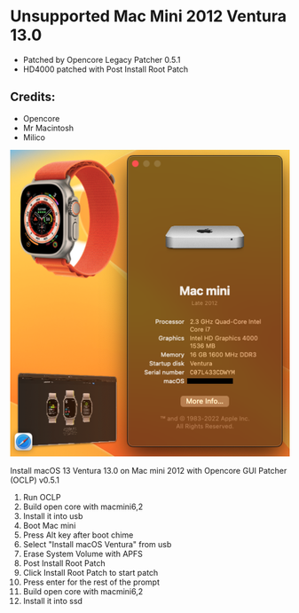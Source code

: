# Unsupported Mac Mini 2012 Ventura 13.0
* Patched by Opencore Legacy Patcher 0.5.1
* HD4000 patched with Post Install Root Patch
## Credits:
* Opencore
* Mr Macintosh
* Milico

![Screenshot](https://github.com/yahgoo/Unsupported-Mac-Mini-2012-Ventura-13.0/blob/main/img/About%20Mac%20Mini%20on%20Ventura%20n%20Apple%20Watch%20Ultra.png)

Install macOS 13 Ventura 13.0 on Mac mini 2012 with Opencore GUI Patcher (OCLP) v0.5.1
1. Run OCLP
2. Build open core with macmini6,2
3. Install it into usb
4. Boot Mac mini
5. Press Alt key after boot chime
6. Select "Install macOS Ventura" from usb
7. Erase System Volume with APFS
8. Post Install Root Patch
9. Click Install Root Patch to start patch
10. Press enter for the rest of the prompt 
11. Build open core with macmini6,2
12. Install it into ssd
